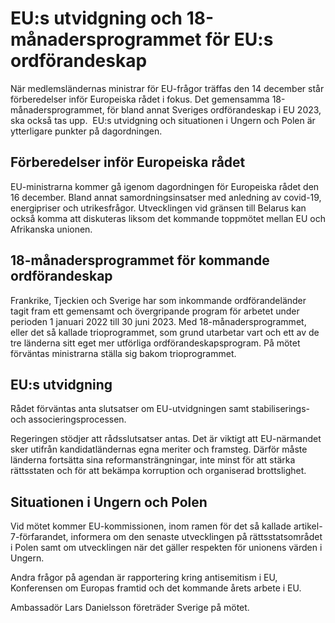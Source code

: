 # EU:s utvidgning och 18-månadersprogrammet för EU:s ordförandeskap

När medlemsländernas ministrar för EU-frågor träffas den 14 december står förberedelser inför Europeiska rådet i fokus. Det gemensamma 18-månadersprogrammet, för bland annat Sveriges ordförandeskap i EU 2023, ska också tas upp.  EU:s utvidgning och situationen i Ungern och Polen är ytterligare punkter på dagordningen.

## Förberedelser inför Europeiska rådet

EU-ministrarna kommer gå igenom dagordningen för Europeiska rådet den 16 december. Bland annat samordningsinsatser med anledning av covid-19, energipriser och utrikesfrågor. Utvecklingen vid gränsen till Belarus kan också komma att diskuteras liksom det kommande toppmötet mellan EU och Afrikanska unionen.

## 18-månadersprogrammet för kommande ordförandeskap

Frankrike, Tjeckien och Sverige har som inkommande ordförandeländer tagit fram ett gemensamt och övergripande program för arbetet under perioden 1 januari 2022 till 30 juni 2023. Med 18-månadersprogrammet, eller det så kallade trioprogrammet, som grund utarbetar vart och ett av de tre länderna sitt eget mer utförliga ordförandeskapsprogram. På mötet förväntas ministrarna ställa sig bakom trioprogrammet.

## EU:s utvidgning

Rådet förväntas anta slutsatser om EU-utvidgningen samt stabiliserings- och associeringsprocessen.

Regeringen stödjer att rådsslutsatser antas. Det är viktigt att EU-närmandet sker utifrån kandidatländernas egna meriter och framsteg. Därför måste länderna fortsätta sina reformansträngningar, inte minst för att stärka rättsstaten och för att bekämpa korruption och organiserad brottslighet.

## Situationen i Ungern och Polen

Vid mötet kommer EU-kommissionen, inom ramen för det så kallade artikel-7-förfarandet, informera om den senaste utvecklingen på rättsstatsområdet i Polen samt om utvecklingen när det gäller respekten för unionens värden i Ungern.

Andra frågor på agendan är rapportering kring antisemitism i EU, Konferensen om Europas framtid och det kommande årets arbete i EU.

Ambassadör Lars Danielsson företräder Sverige på mötet.
